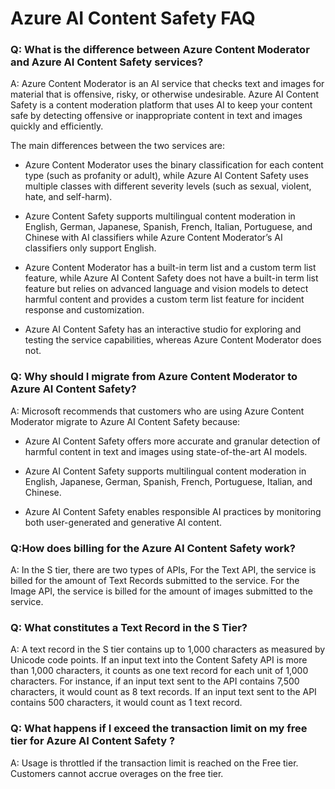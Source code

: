 # Azure AI Content Safety FAQ 

 ### Q: What is the difference between Azure Content Moderator and Azure AI Content Safety services?
A: Azure Content Moderator is an AI service that checks text and images for material that is offensive, risky, or otherwise undesirable. Azure AI Content Safety is a content moderation platform that uses AI to keep your content safe by detecting offensive or inappropriate content in text and images quickly and efficiently.


The main differences between the two services are:

* Azure Content Moderator uses the binary classification for each content type (such as profanity or adult), while Azure AI Content Safety uses multiple classes with different severity levels (such as sexual, violent, hate, and self-harm).

* Azure Content Safety supports multilingual content moderation in English, German, Japanese, Spanish, French, Italian, Portuguese, and Chinese with AI classifiers while Azure Content Moderator’s AI classifiers only support English.

* Azure Content Moderator has a built-in term list and a custom term list feature, while Azure AI Content Safety does not have a built-in term list feature but relies on advanced language and vision models to detect harmful content and provides a custom term list feature for incident response and customization.

* Azure AI Content Safety has an interactive studio for exploring and testing the service capabilities, whereas Azure Content Moderator does not.

### Q: Why should I migrate from Azure Content Moderator to Azure AI Content Safety?
A: Microsoft recommends that customers who are using Azure Content Moderator migrate to Azure AI Content Safety because:

* Azure AI Content Safety offers more accurate and granular detection of harmful content in text and images using state-of-the-art AI models.

* Azure AI Content Safety supports multilingual content moderation in English, Japanese, German, Spanish, French, Portuguese, Italian, and Chinese.

* Azure AI Content Safety enables responsible AI practices by monitoring both user-generated and generative AI content.
  

### Q:How does billing for the Azure AI Content Safety work? 

A: In the S tier, there are two types of APIs, For the Text API, the service is billed for the amount of Text Records submitted to the service. For the Image API, the service is billed for the amount of images submitted to the service. 


### Q: What constitutes a Text Record in the S Tier? 

A: A text record in the S tier contains up to 1,000 characters as measured by Unicode code points. If an input text into the Content Safety API is more than 1,000 characters, it counts as one text record for each unit of 1,000 characters. For instance, if an input text sent to the API contains 7,500 characters, it would count as 8 text records. If an input text sent to the API contains 500 characters, it would count as 1 text record.  


### Q: What happens if I exceed the transaction limit on my free tier for Azure AI Content Safety ? 

A: Usage is throttled if the transaction limit is reached on the Free tier. Customers cannot accrue overages on the free tier. 
